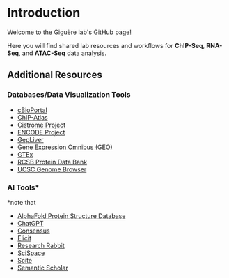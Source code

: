 # Introduction
Welcome to the Giguère lab's GitHub page!

Here you will find shared lab resources and workflows for **ChIP-Seq**, **RNA-Seq**, and **ATAC-Seq** data analysis.

## Additional Resources

### Databases/Data Visualization Tools
- [cBioPortal](https://www.cbioportal.org/)
- [ChIP-Atlas](https://chip-atlas.org/)
- [Cistrome Project](http://cistrome.org/)
- [ENCODE Project](https://www.encodeproject.org/)
- [GepLiver](http://www.gepliver.org/#/home)
- [Gene Expression Omnibus (GEO)](https://www.ncbi.nlm.nih.gov/geo/)
- [GTEx](https://www.gtexportal.org/home/)
- [RCSB Protein Data Bank](https://www.rcsb.org/)
- [UCSC Genome Browser](https://genome.ucsc.edu/)

### AI Tools*
*note that
- [AlphaFold Protein Structure Database](https://alphafold.ebi.ac.uk/)
- [ChatGPT](https://chat.openai.com/)
- [Consensus](https://consensus.app/search/)
- [Elicit](https://elicit.com/)
- [Research Rabbit](https://www.researchrabbit.ai/)
- [SciSpace](https://typeset.io/)
- [Scite](https://scite.ai/assistant)
- [Semantic Scholar](https://www.semanticscholar.org/)
